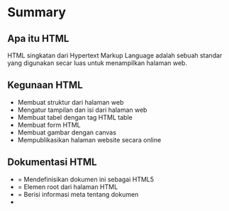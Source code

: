 # Summary
## Apa itu HTML
HTML singkatan dari Hypertext Markup Language adalah sebuah standar yang digunakan secar luas untuk menampilkan halaman web.
## Kegunaan HTML
- Membuat struktur dari halaman web
- Mengatur tampilan dan isi dari halaman web
- Membuat tabel dengan tag HTML table
- Membuat form HTML
- Membuat gambar dengan canvas
- Mempublikasikan halaman website secara online
## Dokumentasi HTML
- <!DOCTYPE html> = Mendefinisikan dokumen ini sebagai HTML5
- <html> = Elemen root dari halaman HTML
- <head> = Berisi informasi meta tentang dokumen
- <title> = Menentukan judul untuk dokumen
- <body> = Berisi konten halaman yang terlihat
## Tag HTML
- Div = tag div
- Heading & Paragraf = heading dibagi 1-6
- Styling = strong, em, s, br
- Link = tag a
- Image = tag img
- List = Ordered List (<ol>) dan Unordered List(<ul>), setiap list item mengunakan tag <li>
